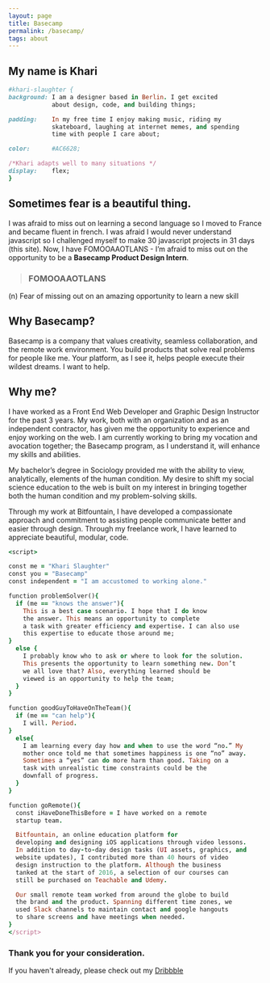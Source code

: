 ```yaml
---
layout: page
title: Basecamp
permalink: /basecamp/
tags: about
---
```


## My name is Khari

```ruby
#khari-slaughter {
background: I am a designer based in Berlin. I get excited
            about design, code, and building things;

padding:    In my free time I enjoy making music, riding my
            skateboard, laughing at internet memes, and spending
            time with people I care about;

color:      #AC6628;

/*Khari adapts well to many situations */
display:    flex;
}
```

## Sometimes fear is a beautiful thing.

I was afraid to miss out on learning a second language so I moved to France and became fluent in french. I was afraid I would never understand javascript so I challenged myself to make 30 javascript projects in 31 days (this site). Now, I have FOMOOAAOTLANS - I’m afraid to miss out on the opportunity to be a **Basecamp Product Design Intern**.

> ### FOMOOAAOTLANS
(n) Fear of missing out on an amazing opportunity to learn a new skill

## Why Basecamp?

Basecamp is a company that values creativity, seamless collaboration, and the remote work environment. You build products that solve real problems for people like me. Your platform, as I see it, helps people execute their wildest dreams. I want to help.

## Why me?

I have worked as a Front End Web Developer and Graphic Design Instructor for the past 3 years. My work, both with an organization and as an independent contractor, has given me the opportunity to experience and enjoy working on the web. I am currently working to bring my vocation and avocation together; the Basecamp program, as I understand it, will enhance my skills and abilities.

My bachelor’s degree in Sociology provided me with the ability to view, analytically, elements of the human condition. My desire to shift my social science education to the web is built on my interest in bringing together both the human condition and my problem-solving skills.

Through my work at Bitfountain, I have developed a compassionate approach and commitment to assisting people communicate better and easier through design. Through my freelance work, I have learned to appreciate beautiful, modular, code.

```ruby
<script>

const me = "Khari Slaughter"
const you = "Basecamp"
const independent = "I am accustomed to working alone."

function problemSolver(){
  if (me == "knows the answer"){
    This is a best case scenario. I hope that I do know
    the answer. This means an opportunity to complete
    a task with greater efficiency and expertise. I can also use
    this expertise to educate those around me;
}
  else {
    I probably know who to ask or where to look for the solution.
    This presents the opportunity to learn something new. Don’t
    we all love that? Also, everything learned should be
    viewed is an opportunity to help the team;
  }
}

function goodGuyToHaveOnTheTeam(){
  if (me == "can help"){
    I will. Period.
}
  else{
    I am learning every day how and when to use the word “no.” My
    mother once told me that sometimes happiness is one “no” away.
    Sometimes a “yes” can do more harm than good. Taking on a
    task with unrealistic time constraints could be the
    downfall of progress.
  }
}

function goRemote(){
  const iHaveDoneThisBefore = I have worked on a remote
  startup team.

  Bitfountain, an online education platform for
  developing and designing iOS applications through video lessons.
  In addition to day-to-day design tasks (UI assets, graphics, and
  website updates), I contributed more than 40 hours of video
  design instruction to the platform. Although the business
  tanked at the start of 2016, a selection of our courses can
  still be purchased on Teachable and Udemy.

  Our small remote team worked from around the globe to build
  the brand and the product. Spanning different time zones, we
  used Slack channels to maintain contact and google hangouts
  to share screens and have meetings when needed.
}
</script>
```

### Thank you for your consideration.
If you haven't already, please check out my [Dribbble](http://www.dribbble.com/kh4ri)

